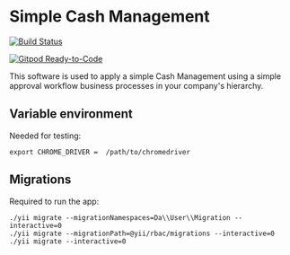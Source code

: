 # Simple Cash Management

[![Build Status](https://travis-ci.com/CorpoSense/tresorie.svg?branch=master)](https://travis-ci.com/CorpoSense/tresorie)

[![Gitpod Ready-to-Code](https://img.shields.io/badge/Gitpod-Ready--to--Code-blue?logo=gitpod)](https://gitpod.io/#https://github.com/CorpoSense/tresorie/tree/dev)


This software is used to apply a simple Cash Management using a simple approval workflow business processes in your company's hierarchy.


## Variable environment
Needed for testing:
```
export CHROME_DRIVER =  /path/to/chromedriver
```

## Migrations
Required to run the app:
```
./yii migrate --migrationNamespaces=Da\\User\\Migration --interactive=0
./yii migrate --migrationPath=@yii/rbac/migrations --interactive=0
./yii migrate --interactive=0
```
